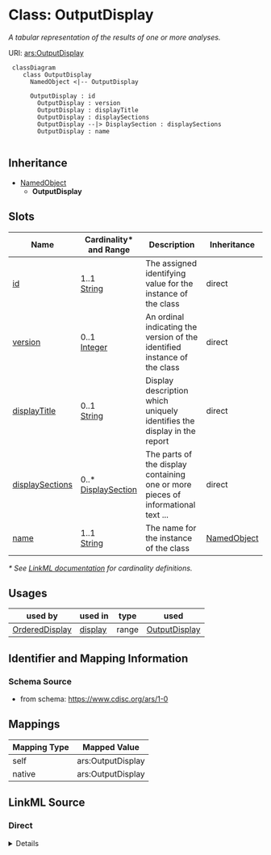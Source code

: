 # Class: OutputDisplay

_A tabular representation of the results of one or more analyses._




URI: [ars:OutputDisplay](https://www.cdisc.org/ars/1-0/OutputDisplay)




```mermaid
 classDiagram
    class OutputDisplay
      NamedObject <|-- OutputDisplay

      OutputDisplay : id
        OutputDisplay : version
        OutputDisplay : displayTitle
        OutputDisplay : displaySections
        OutputDisplay --|> DisplaySection : displaySections
        OutputDisplay : name
        
```




## Inheritance
* [NamedObject](NamedObject.md)
    * **OutputDisplay**



## Slots

| Name | Cardinality* and Range | Description | Inheritance |
| ---  | --- | --- | --- |
| [id](id.md) | 1..1 <br/> [String](String.md) | The assigned identifying value for the instance of the class | direct |
| [version](version.md) | 0..1 <br/> [Integer](Integer.md) | An ordinal indicating the version of the identified instance of the class | direct |
| [displayTitle](displayTitle.md) | 0..1 <br/> [String](String.md) | Display description which uniquely identifies the display in the report | direct |
| [displaySections](displaySections.md) | 0..* <br/> [DisplaySection](DisplaySection.md) | The parts of the display containing one or more pieces of informational text ... | direct |
| [name](name.md) | 1..1 <br/> [String](String.md) | The name for the instance of the class | [NamedObject](NamedObject.md) |

_* See [LinkML documentation](https://linkml.io/linkml/schemas/slots.html#slot-cardinality) for cardinality definitions._




## Usages

| used by | used in | type | used |
| ---  | --- | --- | --- |
| [OrderedDisplay](OrderedDisplay.md) | [display](display.md) | range | [OutputDisplay](OutputDisplay.md) |






## Identifier and Mapping Information







### Schema Source


* from schema: https://www.cdisc.org/ars/1-0





## Mappings

| Mapping Type | Mapped Value |
| ---  | ---  |
| self | ars:OutputDisplay |
| native | ars:OutputDisplay |





## LinkML Source

<!-- TODO: investigate https://stackoverflow.com/questions/37606292/how-to-create-tabbed-code-blocks-in-mkdocs-or-sphinx -->

### Direct

<details>
```yaml
name: OutputDisplay
description: A tabular representation of the results of one or more analyses.
from_schema: https://www.cdisc.org/ars/1-0
rank: 1000
is_a: NamedObject
slots:
- id
- version
- displayTitle
- displaySections

```
</details>

### Induced

<details>
```yaml
name: OutputDisplay
description: A tabular representation of the results of one or more analyses.
from_schema: https://www.cdisc.org/ars/1-0
rank: 1000
is_a: NamedObject
attributes:
  id:
    name: id
    description: The assigned identifying value for the instance of the class.
    from_schema: https://www.cdisc.org/ars/1-0
    rank: 1000
    identifier: true
    alias: id
    owner: OutputDisplay
    domain_of:
    - ReportingEvent
    - ReferenceDocument
    - TerminologyExtension
    - SponsorTerm
    - AnalysisOutputCategorization
    - AnalysisOutputCategory
    - AnalysisSet
    - DataSubset
    - GroupingFactor
    - Group
    - AnalysisMethod
    - Operation
    - ReferencedOperationRelationship
    - Analysis
    - DisplaySubSection
    - Output
    - OutputDisplay
    range: string
    required: true
  version:
    name: version
    description: An ordinal indicating the version of the identified instance of the
      class.
    from_schema: https://www.cdisc.org/ars/1-0
    rank: 1000
    alias: version
    owner: OutputDisplay
    domain_of:
    - ReportingEvent
    - Analysis
    - Output
    - OutputDisplay
    range: integer
  displayTitle:
    name: displayTitle
    description: Display description which uniquely identifies the display in the
      report.
    from_schema: https://www.cdisc.org/ars/1-0
    rank: 1000
    alias: displayTitle
    owner: OutputDisplay
    domain_of:
    - OutputDisplay
    range: string
  displaySections:
    name: displaySections
    description: The parts of the display containing one or more pieces of informational
      text (e.g. title, footnote).
    from_schema: https://www.cdisc.org/ars/1-0
    rank: 1000
    multivalued: true
    alias: displaySections
    owner: OutputDisplay
    domain_of:
    - OutputDisplay
    range: DisplaySection
    inlined: true
    inlined_as_list: true
  name:
    name: name
    description: The name for the instance of the class.
    from_schema: https://www.cdisc.org/ars/1-0
    rank: 1000
    alias: name
    owner: OutputDisplay
    domain_of:
    - NamedObject
    range: string
    required: true

```
</details>